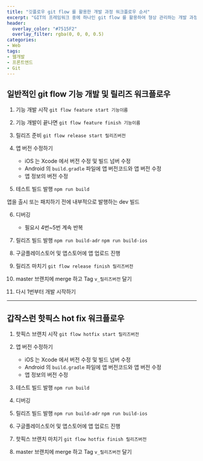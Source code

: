 ```yaml
---
title: "깃플로우 git flow 를 활용한 개발 과정 워크플로우 순서"
excerpt: "GIT의 프레임워크 중에 하나인 git flow 를 활용하여 형상 관리하는 개발 과정 워크플로우 순서를 정리해보았다."
header:
  overlay_color: "#7515F2"
  overlay_filter: rgba(0, 0, 0, 0.5)
categories:
- Web
tags:
- 웹개발
- 프론트엔드
- Git
---
```



## 일반적인 git flow 기능 개발 및 릴리즈 워크플로우

1. 기능 개발 시작
`git flow feature start 기능이름`

2. 기능 개발이 끝나면
`git flow feature finish 기능이름`

3. 릴리즈 준비
`git flow release start 릴리즈버전`

4. 앱 버전 수정하기
	* iOS 는 Xcode 에서 버전 수정 및 빌드 넘버 수정
	* Android 의 `build.gradle` 파일에 앱 버전코드와 앱 버전 수정
	* 앱 정보의 버전 수정

5. 테스트 빌드 발행
`npm run build`

앱을 출시 또는 패치하기 전에 내부적으로 발행하는 dev 빌드

6. 디버깅
	- 필요시 4번~5번 계속 반복

7. 릴리즈 빌드 발행
`npm run build-adr`
`npm run build-ios`

8. 구글플레이스토어 및 앱스토어에 앱 업로드 진행

9. 릴리즈 마치기
`git flow release finish 릴리즈버전 `

10. master 브랜치에 merge 하고 Tag `v_릴리즈버전` 달기
11. 다시 1번부터 개발 시작하기

---

## 갑작스런 핫픽스 hot fix 워크플로우

1. 핫픽스 브랜치 시작
`git flow hotfix start 릴리즈버전`

2. 앱 버전 수정하기
	* iOS 는 Xcode 에서 버전 수정 및 빌드 넘버 수정
	* Android 의 `build.gradle` 파일에 앱 버전코드와 앱 버전 수정
	* 앱 정보의 버전 수정

3. 테스트 빌드 발행
`npm run build`

4. 디버깅
5. 릴리즈 빌드 발행
`npm run build-adr`
`npm run build-ios`

6. 구글플레이스토어 및 앱스토어에 앱 업로드 진행

7. 핫픽스 브랜치 마치기
`git flow hotfix finish 릴리즈버전`

8. master 브랜치에 merge 하고 Tag `v_릴리즈버전` 달기
